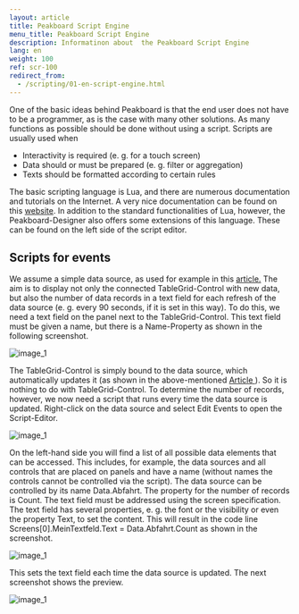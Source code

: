 ```yaml
---
layout: article
title: Peakboard Script Engine
menu_title: Peakboard Script Engine
description: Informatinon about  the Peakboard Script Engine
lang: en
weight: 100
ref: scr-100
redirect_from:
  - /scripting/01-en-script-engine.html
---
```

One of the basic ideas behind Peakboard is that the end user does not have to be a programmer, as is the case with many other solutions. As many functions as possible should be done without using a script. Scripts are usually used when

* Interactivity is required (e. g. for a touch screen)
* Data should or must be prepared (e. g. filter or aggregation)
* Texts should be formatted according to certain rules

The basic scripting language is Lua, and there are numerous documentation and tutorials on the Internet. A very nice documentation can be found on this [website](https://www.lua.org/docs.html). In addition to the standard functionalities of Lua, however, the Peakboard-Designer also offers some extensions of this language. These can be found on the left side of the script editor.

## Scripts for events

We assume a simple data source, as used for example in this [article.](/tutorials/03-en-xml-data.html) The aim is to display not only the connected TableGrid-Control with new data, but also the number of data records in a text field for each refresh of the data source (e. g. every 90 seconds, if it is set in this way). To do this, we need a text field on the panel next to the TableGrid-Control. This text field must be given a name, but there is a Name-Property as shown in the following screenshot.

![image_1](/assets/images/scripting/engine/TutorialScripting01.png)

The TableGrid-Control is simply bound to the data source, which automatically updates it (as shown in the above-mentioned [Article ](/tutorials/03-en-xml-data.html)). So it is nothing to do with TableGrid-Control. To determine the number of records, however, we now need a script that runs every time the data source is updated. Right-click on the data source and select Edit Events to open the Script-Editor.

![image_1](/assets/images/scripting/engine/TutorialScripting02.png)

On the left-hand side you will find a list of all possible data elements that can be accessed. This includes, for example, the data sources and all controls that are placed on panels and have a name (without names the controls cannot be controlled via the script). The data source can be controlled by its name Data.Abfahrt. The property for the number of records is Count. The text field must be addressed using the screen specification. The text field has several properties, e. g. the font or the visibility or even the property Text, to set the content. This will result in the code line Screens[0].MeinTextfeld.Text = Data.Abfahrt.Count as shown in the screenshot.

![image_1](/assets/images/scripting/engine/TutorialScripting03.png)

This sets the text field each time the data source is updated. The next screenshot shows the preview.

![image_1](/assets/images/scripting/engine/TutorialScripting04.png)
